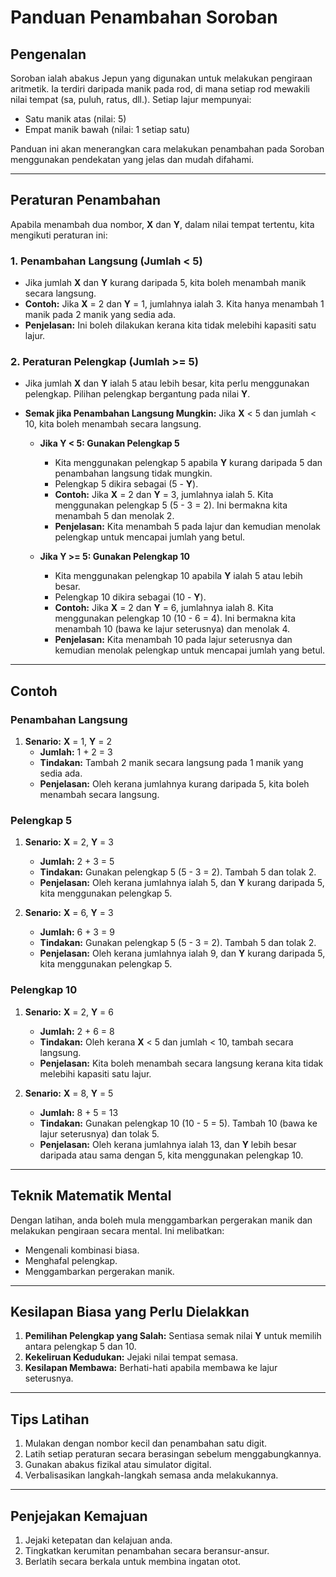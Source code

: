 # Panduan Penambahan Soroban

## Pengenalan

Soroban ialah abakus Jepun yang digunakan untuk melakukan pengiraan aritmetik. Ia terdiri daripada manik pada rod, di mana setiap rod mewakili nilai tempat (sa, puluh, ratus, dll.). Setiap lajur mempunyai:

*   Satu manik atas (nilai: 5)
*   Empat manik bawah (nilai: 1 setiap satu)

Panduan ini akan menerangkan cara melakukan penambahan pada Soroban menggunakan pendekatan yang jelas dan mudah difahami.

---

## Peraturan Penambahan

Apabila menambah dua nombor, **X** dan **Y**, dalam nilai tempat tertentu, kita mengikuti peraturan ini:

### 1. Penambahan Langsung (Jumlah < 5)

*   Jika jumlah **X** dan **Y** kurang daripada 5, kita boleh menambah manik secara langsung.
*   **Contoh:** Jika **X** = 2 dan **Y** = 1, jumlahnya ialah 3. Kita hanya menambah 1 manik pada 2 manik yang sedia ada.
*   **Penjelasan:** Ini boleh dilakukan kerana kita tidak melebihi kapasiti satu lajur.

### 2. Peraturan Pelengkap (Jumlah >= 5)

*   Jika jumlah **X** dan **Y** ialah 5 atau lebih besar, kita perlu menggunakan pelengkap. Pilihan pelengkap bergantung pada nilai **Y**.
*   **Semak jika Penambahan Langsung Mungkin:** Jika **X** < 5 dan jumlah < 10, kita boleh menambah secara langsung.

    *   **Jika Y < 5: Gunakan Pelengkap 5**
        *   Kita menggunakan pelengkap 5 apabila **Y** kurang daripada 5 dan penambahan langsung tidak mungkin.
        *   Pelengkap 5 dikira sebagai (5 - **Y**).
        *   **Contoh:** Jika **X** = 2 dan **Y** = 3, jumlahnya ialah 5. Kita menggunakan pelengkap 5 (5 - 3 = 2). Ini bermakna kita menambah 5 dan menolak 2.
        *   **Penjelasan:** Kita menambah 5 pada lajur dan kemudian menolak pelengkap untuk mencapai jumlah yang betul.

    *   **Jika Y >= 5: Gunakan Pelengkap 10**
        *   Kita menggunakan pelengkap 10 apabila **Y** ialah 5 atau lebih besar.
        *   Pelengkap 10 dikira sebagai (10 - **Y**).
        *   **Contoh:** Jika **X** = 2 dan **Y** = 6, jumlahnya ialah 8. Kita menggunakan pelengkap 10 (10 - 6 = 4). Ini bermakna kita menambah 10 (bawa ke lajur seterusnya) dan menolak 4.
        *   **Penjelasan:** Kita menambah 10 pada lajur seterusnya dan kemudian menolak pelengkap untuk mencapai jumlah yang betul.

---

## Contoh

### Penambahan Langsung

1.  **Senario:** **X** = 1, **Y** = 2
    *   **Jumlah:** 1 + 2 = 3
    *   **Tindakan:** Tambah 2 manik secara langsung pada 1 manik yang sedia ada.
    *   **Penjelasan:** Oleh kerana jumlahnya kurang daripada 5, kita boleh menambah secara langsung.

### Pelengkap 5

1.  **Senario:** **X** = 2, **Y** = 3
    *   **Jumlah:** 2 + 3 = 5
    *   **Tindakan:** Gunakan pelengkap 5 (5 - 3 = 2). Tambah 5 dan tolak 2.
    *   **Penjelasan:** Oleh kerana jumlahnya ialah 5, dan **Y** kurang daripada 5, kita menggunakan pelengkap 5.

2.  **Senario:** **X** = 6, **Y** = 3
    *   **Jumlah:** 6 + 3 = 9
    *   **Tindakan:** Gunakan pelengkap 5 (5 - 3 = 2). Tambah 5 dan tolak 2.
    *   **Penjelasan:** Oleh kerana jumlahnya ialah 9, dan **Y** kurang daripada 5, kita menggunakan pelengkap 5.

### Pelengkap 10

1.  **Senario:** **X** = 2, **Y** = 6
    *   **Jumlah:** 2 + 6 = 8
    *   **Tindakan:** Oleh kerana **X** < 5 dan jumlah < 10, tambah secara langsung.
    *   **Penjelasan:** Kita boleh menambah secara langsung kerana kita tidak melebihi kapasiti satu lajur.

2.  **Senario:** **X** = 8, **Y** = 5
    *   **Jumlah:** 8 + 5 = 13
    *   **Tindakan:** Gunakan pelengkap 10 (10 - 5 = 5). Tambah 10 (bawa ke lajur seterusnya) dan tolak 5.
    *   **Penjelasan:** Oleh kerana jumlahnya ialah 13, dan **Y** lebih besar daripada atau sama dengan 5, kita menggunakan pelengkap 10.

---

## Teknik Matematik Mental

Dengan latihan, anda boleh mula menggambarkan pergerakan manik dan melakukan pengiraan secara mental. Ini melibatkan:

*   Mengenali kombinasi biasa.
*   Menghafal pelengkap.
*   Menggambarkan pergerakan manik.

---

## Kesilapan Biasa yang Perlu Dielakkan

1.  **Pemilihan Pelengkap yang Salah:** Sentiasa semak nilai **Y** untuk memilih antara pelengkap 5 dan 10.
2.  **Kekeliruan Kedudukan:** Jejaki nilai tempat semasa.
3.  **Kesilapan Membawa:** Berhati-hati apabila membawa ke lajur seterusnya.

---

## Tips Latihan

1.  Mulakan dengan nombor kecil dan penambahan satu digit.
2.  Latih setiap peraturan secara berasingan sebelum menggabungkannya.
3.  Gunakan abakus fizikal atau simulator digital.
4.  Verbalisasikan langkah-langkah semasa anda melakukannya.

---

## Penjejakan Kemajuan

1.  Jejaki ketepatan dan kelajuan anda.
2.  Tingkatkan kerumitan penambahan secara beransur-ansur.
3.  Berlatih secara berkala untuk membina ingatan otot.
